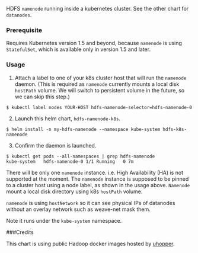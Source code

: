 HDFS `namenode` running inside a kubernetes cluster. See the other chart for
`datanodes`.

### Prerequisite

  Requires Kubernetes version 1.5 and beyond, because `namenode` is using
  `StatefulSet`, which is available only in version 1.5 and later.

### Usage

  1. Attach a label to one of your k8s cluster host that will run the `namenode`
     daemon. (This is required as `namenode` currently mounts a local disk
     `hostPath` volume. We will switch to persistent volume in the future, so
     we can skip this step.)

  ```
  $ kubectl label nodes YOUR-HOST hdfs-namenode-selector=hdfs-namenode-0
  ```

  2. Launch this helm chart, `hdfs-namenode-k8s`.

  ```
  $ helm install -n my-hdfs-namenode --namespace kube-system hdfs-k8s-namenode
  ```

  3. Confirm the daemon is launched.

  ```
  $ kubectl get pods --all-namespaces | grep hdfs-namenode
  kube-system   hdfs-namenode-0 1/1 Running   0 7m
  ```

There will be only one `namenode` instance. i.e. High Availability (HA) is not
supported at the moment. The `namenode` instance is supposed to be pinned to
a cluster host using a node label, as shown in the usage above. `Namenode`
mount a local disk directory using k8s `hostPath` volume.

`namenode` is using `hostNetwork` so it can see physical IPs of datanodes
without an overlay network such as weave-net mask them.

Note it runs under the `kube-system` namespace.

###Credits

This chart is using public Hadoop docker images hosted by
  [uhopper](https://hub.docker.com/u/uhopper/).
